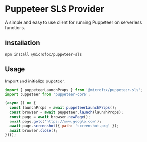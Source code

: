 # Puppeteer SLS Provider

A simple and easy to use client for running Puppeteer on serverless functions.

## Installation

```
npm install @microfox/puppeteer-sls
```

## Usage

Import and initialize pupeteer.

```js
import { puppeteerLaunchProps } from '@microfox/puppeteer-sls';
import puppeteer from 'puppeteer-core';

(async () => {
  const launchProps = await puppeteerLaunchProps();
  const browser = await puppeteer.launch(launchProps);
  const page = await browser.newPage();
  await page.goto('https://www.google.com');
  await page.screenshot({ path: 'screenshot.png' });
  await browser.close();
})();
```
